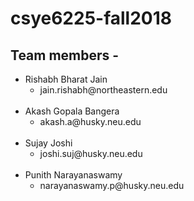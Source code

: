 # csye6225-fall2018

<h2>Team members - </h2>
<ul>
  <li>Rishabh Bharat Jain
    <ul>
      <li>jain.rishabh@northeastern.edu</li>   
    </ul><br> 
  </li>  

  <li>Akash Gopala Bangera
    <ul>
      <li>akash.a@husky.neu.edu</li>   
    </ul><br> 
  </li>  
 
  <li>Sujay Joshi
    <ul>
      <li>joshi.suj@husky.neu.edu</li>   
    </ul><br> 
  </li>  
  
  <li>Punith Narayanaswamy
    <ul>
      <li>narayanaswamy.p@husky.neu.edu</li>   
    </ul><br> 
  </li>  
</ul>  
